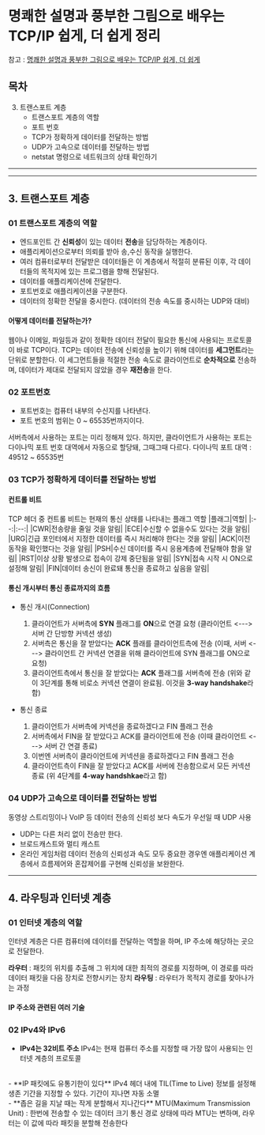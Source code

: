 # 명쾌한 설명과 풍부한 그림으로 배우는 TCP/IP 쉽게, 더 쉽게 정리
참고 : [명쾌한 설명과 풍부한 그림으로 배우는 TCP/IP 쉽게, 더 쉽게](https://www.aladin.co.kr/shop/wproduct.aspx?ItemId=91820548)

## 목차
3. 트랜스포트 계층
    - 트랜스포트 계층의 역할
    - 포트 번호
    - TCP가 정확하게 데이터를 전달하는 방법
    - UDP가 고속으로 데이터를 전달하는 방법
    - netstat 명령으로 네트워크의 상태 확인하기
___
___

## 3. 트랜스포트 계층
### 01 트랜스포트 계층의 역할

- 엔드포인트 간 **신뢰성**이 있는 데이터 **전송**을 담당하하는 계층이다.
- 애플리케이션으로부터 의뢰를 받아 송,수신 동작을 실행한다.
- 여러 컴퓨터로부터 전달받은 데이터들은 이 계층에서 적절히 분류된 이후, 각 데이터들의 목적지에 있는 프로그램을 향해 전달된다.
- 데이터를 애플리케이션에 전달한다.
- 포트번호로 애플리케이션을 구분한다.
- 데이터의 정확한 전달을 중시한다. (데이터의 전송 속도를 중시하는 UDP와 대비) 


#### 어떻게 데이터를 전달하는가?
웹이나 이메일, 파일등과 같이 정확한 데이터 전달이 필요한 통신에 사용되는 프로토콜이 바로 TCP이다.
TCP는 데이터 전송에 신뢰성을 높이기 위해 데이터를 **세그먼트**라는 단위로 분할한다.
이 세그먼트들을 적절한 전송 속도로 클라이언트로 **순차적으로** 전송하며, 데이터가 제대로 전달되지 않았을 경우 **재전송**을 한다.

### 02 포트번호
- 포트번호는 컴퓨터 내부의 수신지를 나타낸다.
- 포트 번호의 범위는 0 ~ 65535번까지이다.

서버측에서 사용하는 포트는 미리 정해져 있다.
하지만, 클라이언트가 사용하는 포트는 다이나믹 포트 번호 대역에서 자동으로 할당돼, 그때그때 다르다.
다이나믹 포트 대역 : 49512 ~ 65535번

### 03 TCP가 정확하게 데이터를 전달하는 방법

#### 컨트롤 비트
TCP 헤더 중 컨트롤 비트는 현재의 통신 상태를 나타내는 플래그 역할
|플래그|역할|
|:--:|:--:|
|CWR|전송량을 줄일 것을 알림|
|ECE|수신할 수 없을수도 있다는 것을 알림|
|URG|긴급 포인터에서 지정한 데이터를 즉시 처리해야 한다는 것을 알림|
|ACK|이전 동작을 확인했다는 것을 알림|
|PSH|수신 데이터를 즉시 응용계층에 전달해야 함을 알림|
|RST|이상 상황 발생으로 접속이 강제 중단됨을 알림|
|SYN|접속 시작 시 ON으로 설정해 알림|
|FIN|데이터 송신이 완료돼 통신을 종료하고 싶음을 알림|


#### 통신 개시부터 통신 종료까지의 흐름
- 통신 개시(Connection)
    1. 클라이언트가 서버측에 **SYN** 플래그를 **ON**으로 연결 요청
    (클라이언트 <---> 서버 간 단방향 커넥션 생성)
    2. 서버측은 통신을 잘 받았다는 **ACK** 플래를 클라이언트측에 전송
    (이때, 서버 <---> 클라이언트 간 커넥션 연결을 위해 클라이언트에 SYN 플래그를 ON으로 요청)
    3. 클라이언트측에서 통신을 잘 받았다는 **ACK** 플래그를 서버측에 전송
    (위와 같이 3단계를 통해 비로소 커넥션 연결이 완료됨. 이것을 **3-way handshake**라 함)

- 통신 종료
    1. 클라이언트가 서버측에 커넥션을 종료하겠다고 FIN 플래그 전송
    2. 서버측에서 FIN을 잘 받았다고 ACK를 클라이언트에 전송
    (이때 클라이언트 <---> 서버 간 연결 종료)
    3. 이번엔 서버측이 클라이언트에 커넥션을 종료하겠다고 FIN 플래그 전송
    4. 클라이언트측이 FIN을 잘 받았다고 ACK를 서버에 전송함으로서 모든 커넥션 종료
    (위 4단계를 **4-way handshkae**라고 함)

### 04 UDP가 고속으로 데이터를 전달하는 방법
동영상 스트리밍이나 VoIP 등 데이터 전송의 신뢰성 보다 속도가 우선일 때 UDP 사용

- UDP는 다른 처리 없이 전송만 한다.
- 브로드캐스트와 멀티 캐스트
- 온라인 게임처럼 데이터 전송의 신뢰성과 속도 모두 중요한 경우엔 애플리케이션 계층에서 흐름제어와 혼잡제어를 구현해 신뢰성을 보완한다.

___

## 4. 라우팅과 인터넷 계층
### 01 인터넷 계층의 역할
인터넷 계층은 다른 컴퓨터에 데이터를 전달하는 역할을 하며, IP 주소에 해당하는 곳으로 전달한다.

**라우터** : 패킷의 위치를 추출해 그 위치에 대한 최적의 경로를 지정하며, 이 경로를 따라 데이터 패킷을 다음 장치로 전향시키는 장치
**라우팅** : 라우터가 목적지 경로를 찾아나가는 과정

#### IP 주소와 관련된 여러 기술

### 02 IPv4와 IPv6
- **IPv4는 32비트 주소**
IPv4는 현재 컴퓨터 주소를 지정할 때 가장 많이 사용되는 인터넷 계층의 프로토콜
<br>
- **IP 패킷에도 유통기한이 있다**
IPv4 헤더 내에 TIL(Time to Live) 정보를 설정해 생존 기간을 지정할 수 있다.
기간이 지나면 자동 소멸
<br>
- **좁은 길을 지날 때는 작게 분할해서 지나간다**
MTU(Maximum Transmission Unit) : 한번에 전송할 수 있는 데이터 크기
통신 경로 상태에 따라 MTU는 변하며, 라우터는 이 값에 따라 패킷을 분할해 전송한다



